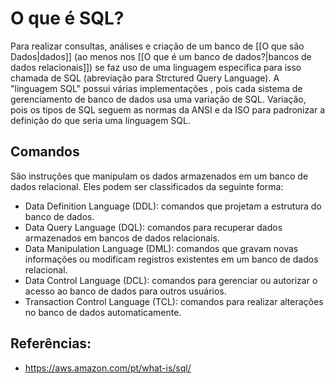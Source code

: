 # O que é SQL?

Para realizar consultas, análises e criação de um banco de [[O que são Dados|dados]] (ao menos nos [[O que é um banco de dados?|bancos de dados relacionais]]) se faz uso de uma linguagem específica para isso chamada de SQL (abreviação para Strctured Query Language).
A "linguagem SQL" possui várias implementações , pois cada sistema de gerenciamento de banco de dados usa uma variação de SQL. Variação, pois os tipos de SQL seguem as normas da ANSI e da ISO para padronizar a definição do que seria uma linguagem SQL.

## Comandos

São instruções que manipulam os dados armazenados em um banco de dados relacional. Eles podem ser classificados da seguinte forma:

- Data Definition Language (DDL): comandos que projetam a estrutura do banco de dados.
- Data Query Language (DQL): comandos para recuperar dados armazenados em bancos de dados relacionais.
- Data Manipulation Language (DML): comandos que gravam novas informações ou modificam registros existentes em um banco de dados relacional.
- Data Control Language (DCL):  comandos para gerenciar ou autorizar o acesso ao banco de dados para outros usuários.
- Transaction Control Language (TCL): comandos para realizar alterações no banco de dados automaticamente.

## Referências: 

- https://aws.amazon.com/pt/what-is/sql/